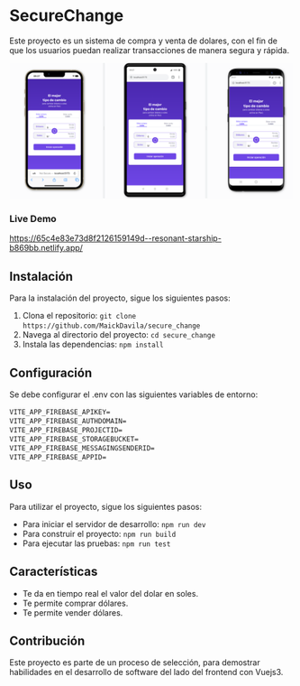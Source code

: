 # SecureChange

Este proyecto es un sistema de compra y venta de dolares, con el fin de que los usuarios puedan realizar transacciones
de manera segura y rápida.

![mobileScreenshot](./src/assets/images/mobileScreenshot.png)

### Live Demo

https://65c4e83e73d8f2126159149d--resonant-starship-b869bb.netlify.app/

## Instalación

Para la instalación del proyecto, sigue los siguientes pasos:

1. Clona el repositorio: `git clone https://github.com/MaickDavila/secure_change`
2. Navega al directorio del proyecto: `cd secure_change`
3. Instala las dependencias: `npm install`

## Configuración

Se debe configurar el .env con las siguientes variables de entorno:

````
VITE_APP_FIREBASE_APIKEY=
VITE_APP_FIREBASE_AUTHDOMAIN=
VITE_APP_FIREBASE_PROJECTID=
VITE_APP_FIREBASE_STORAGEBUCKET=
VITE_APP_FIREBASE_MESSAGINGSENDERID=
VITE_APP_FIREBASE_APPID=
````

## Uso

Para utilizar el proyecto, sigue los siguientes pasos:

- Para iniciar el servidor de desarrollo: `npm run dev`
- Para construir el proyecto: `npm run build`
- Para ejecutar las pruebas: `npm run test`

## Características

- Te da en tiempo real el valor del dolar en soles.
- Te permite comprar dólares.
- Te permite vender dólares.

## Contribución

Este proyecto es parte de un proceso de selección, para demostrar habilidades en el desarrollo de software del lado del
frontend con Vuejs3.